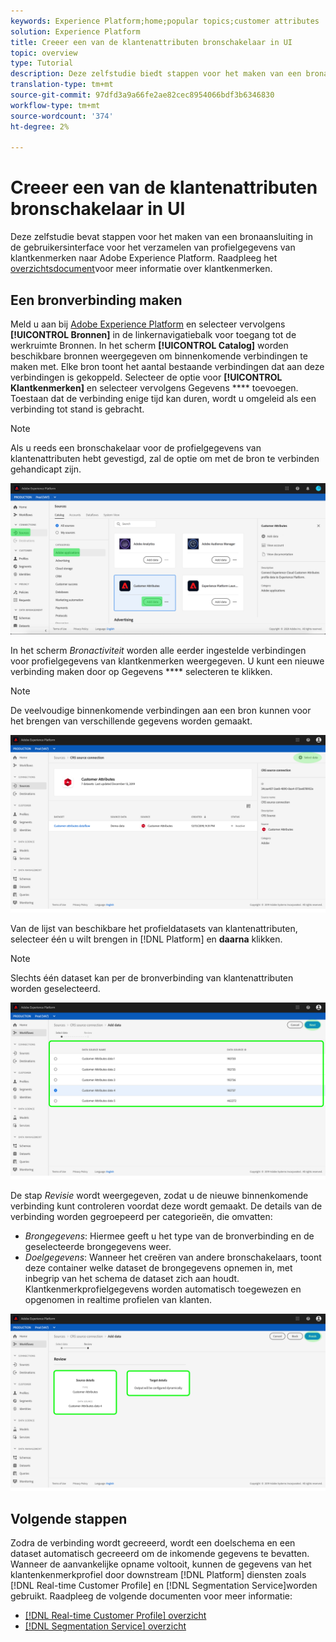 ```yaml
---
keywords: Experience Platform;home;popular topics;customer attributes
solution: Experience Platform
title: Creeer een van de klantenattributen bronschakelaar in UI
topic: overview
type: Tutorial
description: Deze zelfstudie biedt stappen voor het maken van een bronaansluiting in de gebruikersinterface voor het verzamelen van profielgegevens van klantkenmerken naar Adobe Experience Platform.
translation-type: tm+mt
source-git-commit: 97dfd3a9a66fe2ae82cec8954066bdf3b6346830
workflow-type: tm+mt
source-wordcount: '374'
ht-degree: 2%

---
```



# Creeer een van de klantenattributen bronschakelaar in UI

Deze zelfstudie bevat stappen voor het maken van een bronaansluiting in de gebruikersinterface voor het verzamelen van profielgegevens van klantkenmerken naar Adobe Experience Platform. Raadpleeg het [overzichtsdocument](https://docs.adobe.com/content/help/nl-NL/core-services/interface/customer-attributes/attributes.html)voor meer informatie over klantkenmerken.

## Een bronverbinding maken

Meld u aan bij [Adobe Experience Platform](https://platform.adobe.com) en selecteer vervolgens **[!UICONTROL Bronnen]** in de linkernavigatiebalk voor toegang tot de werkruimte Bronnen. In het scherm **[!UICONTROL Catalog]** worden beschikbare bronnen weergegeven om binnenkomende verbindingen te maken met. Elke bron toont het aantal bestaande verbindingen dat aan deze verbindingen is gekoppeld. Selecteer de optie voor **[!UICONTROL Klantkenmerken]** en selecteer vervolgens Gegevens **** toevoegen. Toestaan dat de verbinding enige tijd kan duren, wordt u omgeleid als een verbinding tot stand is gebracht.

>[!NOTE]
>
>Als u reeds een bronschakelaar voor de profielgegevens van klantenattributen hebt gevestigd, zal de optie om met de bron te verbinden gehandicapt zijn.

![](../../../../images/tutorials/create/customer-attributes/catalog.png)

In het scherm *Bronactiviteit* worden alle eerder ingestelde verbindingen voor profielgegevens van klantkenmerken weergegeven. U kunt een nieuwe verbinding maken door op Gegevens **** selecteren te klikken.

>[!NOTE]
>
>De veelvoudige binnenkomende verbindingen aan een bron kunnen voor het brengen van verschillende gegevens worden gemaakt.

![](../../../../images/tutorials/create/customer-attributes/source_activity.png)

Van de lijst van beschikbare het profieldatasets van klantenattributen, selecteer één u wilt brengen in [!DNL Platform] en **daarna** klikken.

>[!NOTE]
>
>Slechts één dataset kan per de bronverbinding van klantenattributen worden geselecteerd.

![](../../../../images/tutorials/create/customer-attributes/select_data.png)

De stap *Revisie* wordt weergegeven, zodat u de nieuwe binnenkomende verbinding kunt controleren voordat deze wordt gemaakt. De details van de verbinding worden gegroepeerd per categorieën, die omvatten:

* *Brongegevens*: Hiermee geeft u het type van de bronverbinding en de geselecteerde brongegevens weer.
* *Doelgegevens*: Wanneer het creëren van andere bronschakelaars, toont deze container welke dataset de brongegevens opnemen in, met inbegrip van het schema de dataset zich aan houdt. Klantkenmerkprofielgegevens worden automatisch toegewezen en opgenomen in realtime profielen van klanten.

![](../../../../images/tutorials/create/customer-attributes/review.png)

## Volgende stappen

Zodra de verbinding wordt gecreeerd, wordt een doelschema en een dataset automatisch gecreeerd om de inkomende gegevens te bevatten. Wanneer de aanvankelijke opname voltooit, kunnen de gegevens van het klantenkenmerkprofiel door downstream [!DNL Platform] diensten zoals [!DNL Real-time Customer Profile] en [!DNL Segmentation Service]worden gebruikt. Raadpleeg de volgende documenten voor meer informatie:

* [[!DNL Real-time Customer Profile] overzicht](../../../../../profile/home.md)
* [[!DNL Segmentation Service] overzicht](../../../../../segmentation/home.md)
